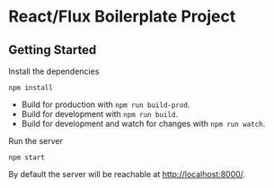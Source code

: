 # React/Flux Boilerplate Project

## Getting Started

Install the dependencies

	npm install

- Build for production with `npm run build-prod`.
- Build for development with  `npm run build`.
- Build for development and watch for changes with `npm run watch`.

Run the server

	npm start

By default the server will be reachable at <http://localhost:8000/>.